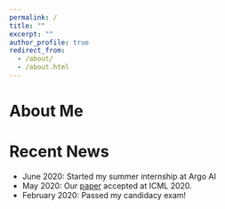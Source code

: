 ```yaml
---
permalink: /
title: ""
excerpt: ""
author_profile: true
redirect_from: 
  - /about/
  - /about.html
---
```


# About Me


# Recent News
* June 2020: Started my summer internship at Argo AI
* May 2020: Our [paper](https://arxiv.org/abs/1910.01179) accepted at ICML 2020.
* February 2020: Passed my candidacy exam!
 
